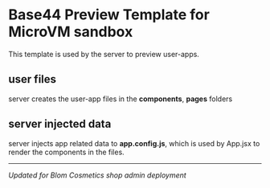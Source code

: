 # Base44 Preview Template for MicroVM sandbox

This template is used by the server to preview user-apps.

## user files
server creates the user-app files in the __components__, __pages__ folders

## server injected data
server injects app related data to __app.config.js__, which is used by App.jsx to render the components in the files.

---

*Updated for Blom Cosmetics shop admin deployment*

